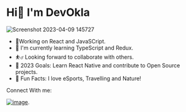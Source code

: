 # Hi👋 I'm DevOkla
![Screenshot 2023-04-09 145727](https://user-images.githubusercontent.com/103046974/230775366-5de34ba6-8c56-46d4-b519-f2f3325d881e.png)

- 💯Working on React and JavaSCript.
- 🌱 I'm currently learning TypeScript and Redux.
- ⛹️‍♂️	Looking forward to collaborate with others.
- 🥅 2023 Goals: Learn React Native and contribute to Open Source projects.
- 💫 Fun Facts: I love eSports, Travelling and Nature! 

Connect With me: 

[![image](https://user-images.githubusercontent.com/103046974/230775479-6a204153-15ae-413f-88ac-a2e56ea305ab.png)](https://www.linkedin.com/in/maamoun-okla-283120235/).
